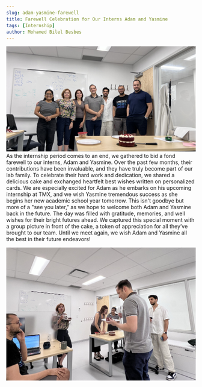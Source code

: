 ```yaml
---
slug: adam-yasmine-farewell
title: Farewell Celebration for Our Interns Adam and Yasmine
tags: [Internship]
author: Mohamed Bilel Besbes
---
```


![Group Photo](../static/img/adam-yasmine-farewell-1.jpeg)
As the internship period comes to an end, we gathered to bid a fond farewell to our interns, Adam and Yasmine. Over the past few months, their contributions have been invaluable, and they have truly become part of our lab family. To celebrate their hard work and dedication, we shared a delicious cake and exchanged heartfelt best wishes written on personalized cards. We are especially excited for Adam as he embarks on his upcoming internship at TMX, and we wish Yasmine tremendous success as she begins her new academic school year tomorrow. This isn't goodbye but more of a "see you later," as we hope to welcome both Adam and Yasmine back in the future. The day was filled with gratitude, memories, and well wishes for their bright futures ahead. We captured this special moment with a group picture in front of the cake, a token of appreciation for all they’ve brought to our team. Until we meet again, we wish Adam and Yasmine all the best in their future endeavors!

![Group Photo](../static/img/adam-yasmine-farewell-2.jpeg)